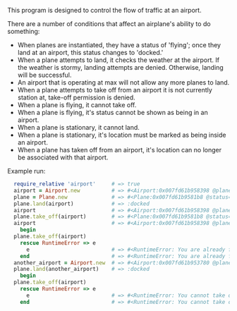 This program is designed to control the flow of traffic at an airport.

There are a number of conditions that affect an airplane's ability to do something:
- When planes are instantiated, they have a status of 'flying'; once they land at an airport, this status changes to 'docked.'
- When a plane attempts to land, it checks the weather at the airport. If the weather is stormy, landing attempts
are denied. Otherwise, landing will be successful.
- An airport that is operating at max will not allow any more planes to land.
- When a plane attempts to take off from an airport it is not currently station at, take-off
permission is denied.
- When a plane is flying, it cannot take off.
- When a plane is flying, it's status cannot be shown as being in an airport.
- When a plane is stationary, it cannot land.
- When a plane is stationary, it's location must be marked as being inside an airport.
- When a plane has taken off from an airport, it's location can no longer be associated with that airport.

Example run:
```Ruby
  require_relative 'airport'     # => true
  airport = Airport.new          # => #<Airport:0x007fd61b958398 @planes=[], @capacity=1, @location=70278781256140>
  plane = Plane.new              # => #<Plane:0x007fd61b9581b8 @status=:flying>
  plane.land(airport)            # => :docked
  airport                        # => #<Airport:0x007fd61b958398 @planes=[#<Plane:0x007fd61b9581b8 @status=:docked, @location=70278781256140>], @capacity=1, @location=70278781256140>
  plane.take_off(airport)        # => #<Plane:0x007fd61b9581b8 @status=:flying, @location="">
  airport                        # => #<Airport:0x007fd61b958398 @planes=[], @capacity=1, @location=70278781256140>
    begin
  plane.take_off(airport)
    rescue RuntimeError => e
      e                          # => #<RuntimeError: You are already flying>
    end                          # => #<RuntimeError: You are already flying>
  another_airport = Airport.new  # => #<Airport:0x007fd61b953780 @planes=[], @capacity=1, @location=70278781246400>
  plane.land(another_airport)    # => :docked
    begin
  plane.take_off(airport)
    rescue RuntimeError => e
      e                          # => #<RuntimeError: You cannot take off from that airport>
    end                          # => #<RuntimeError: You cannot take off from that airport>
```
